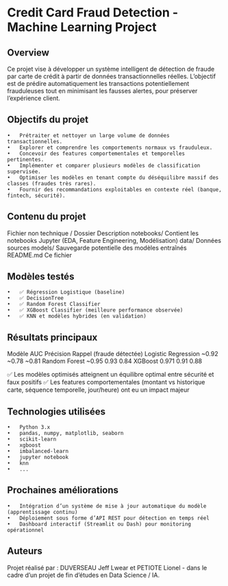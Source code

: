 # Credit Card Fraud Detection - Machine Learning Project

## Overview
Ce projet vise à développer un système intelligent de détection de fraude par carte de crédit à partir de données transactionnelles réelles.
L’objectif est de prédire automatiquement les transactions potentiellement frauduleuses tout en minimisant les fausses alertes, pour préserver l’expérience client.

## Objectifs du projet
    •	Prétraiter et nettoyer un large volume de données transactionnelles.
    •	Explorer et comprendre les comportements normaux vs frauduleux.
    •	Concevoir des features comportementales et temporelles pertinentes.
    •	Implémenter et comparer plusieurs modèles de classification supervisée.
    •	Optimiser les modèles en tenant compte du déséquilibre massif des classes (fraudes très rares).
    •	Fournir des recommandations exploitables en contexte réel (banque, fintech, sécurité).

## Contenu du projet
Fichier non technique / Dossier	Description
notebooks/	Contient les notebooks Jupyter (EDA, Feature Engineering, Modélisation)
data/	Données sources
models/	Sauvegarde potentielle des modèles entraînés
README.md	Ce fichier

## Modèles testés
    •	✅ Régression Logistique (baseline)
    •	✅ DecisionTree
    •	✅ Random Forest Classifier
    •	✅ XGBoost Classifier (meilleure performance observée)
    •	✅ KNN et modèles hybrides (en validation)

## Résultats principaux
Modèle	AUC	Précision	Rappel (fraude détectée)
  Logistic Regression	    ~0.92	    ~0.78	    ~0.81
  Random Forest	          ~0.95	    0.93	    0.84
  XGBoost	                0.971	    0.91	    0.88
  
  ✅ Les modèles optimisés atteignent un équilibre optimal entre sécurité et faux positifs
  ✅ Les features comportementales (montant vs historique carte, séquence temporelle, jour/heure) ont eu un impact majeur

## Technologies utilisées
    •	Python 3.x
    •	pandas, numpy, matplotlib, seaborn
    •	scikit-learn
    •	xgboost
    •	imbalanced-learn
    •	jupyter notebook
    •	knn
    •	...
    
## Prochaines améliorations
    •	Intégration d’un système de mise à jour automatique du modèle (apprentissage continu)
    •	Déploiement sous forme d’API REST pour détection en temps réel
    •	Dashboard interactif (Streamlit ou Dash) pour monitoring opérationnel

## Auteurs
Projet réalisé par :
        DUVERSEAU Jeff Lwear et PETIOTE Lionel - dans le cadre d’un projet de fin d’études en Data Science / IA.
